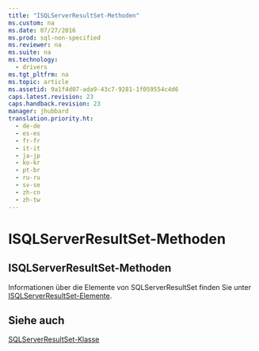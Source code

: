 ```yaml
---
title: "ISQLServerResultSet-Methoden"
ms.custom: na
ms.date: 07/27/2016
ms.prod: sql-non-specified
ms.reviewer: na
ms.suite: na
ms.technology: 
  - drivers
ms.tgt_pltfrm: na
ms.topic: article
ms.assetid: 9a1f4d07-ada9-43c7-9281-1f059554c4d6
caps.latest.revision: 23
caps.handback.revision: 23
manager: jhubbard
translation.priority.ht: 
  - de-de
  - es-es
  - fr-fr
  - it-it
  - ja-jp
  - ko-kr
  - pt-br
  - ru-ru
  - sv-se
  - zh-cn
  - zh-tw
---
```

# ISQLServerResultSet-Methoden
    
## ISQLServerResultSet\-Methoden  
 Informationen über die Elemente von SQLServerResultSet finden Sie unter [ISQLServerResultSet-Elemente](../content/SQLServerResultSet-Members.md).  
  
## Siehe auch  
 [SQLServerResultSet-Klasse](../content/SQLServerResultSet-Class.md)  
  
  